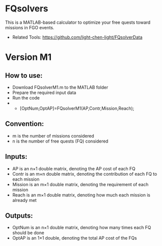 # FQsolvers
This is a MATLAB-based calculator to optimize your free quests toward missions in FGO events.
* Related Tools: https://github.com/light-chen-light/FQsolverData

# Version M1
## How to use:
* Download FQsolverM1.m to the MATLAB folder
* Prepare the required input data
* Run the code
* * [OptNum,OptAP]=FQsolverM1(AP,Contr,Mission,Reach);

## Convention:
* m is the number of missions considered
* n is the number of free quests (FQ) considered

## Inputs:
* AP is an n×1 double matrix, denoting the AP cost of each FQ
* Contr is an m×n double matrix, denoting the contribution of each FQ to each mission
* Mission is an m×1 double matrix, denoting the requirement of each mission
* Reach is an m×1 double matrix, denoting how much each mission is already met

## Outputs:
* OptNum is an n×1 double matrix, denoting how many times each FQ should be done
* OptAP is an 1×1 double, denoting the total AP cost of the FQs

